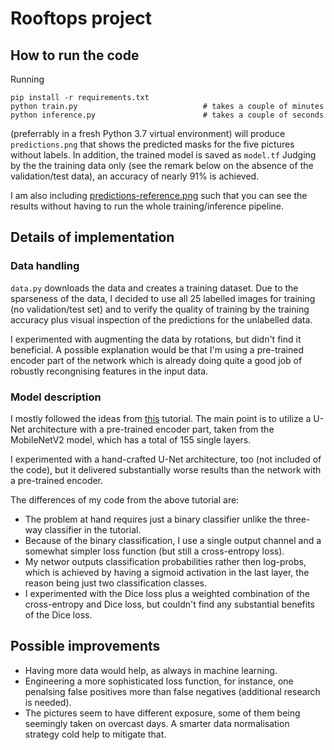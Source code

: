 # Rooftops project

## How to run the code

Running

```
pip install -r requirements.txt
python train.py                            # takes a couple of minutes
python inference.py                        # takes a couple of seconds
```

(preferrably in a fresh Python 3.7 virtual environment) will produce
`predictions.png` that shows the predicted masks for the five pictures
without labels. In addition, the trained model is saved as `model.tf`
Judging by the the training data only (see the remark below on the
absence of the validation/test data), an accuracy of nearly 91% is
achieved.

I am also including
[predictions-reference.png](predictions-reference.png) such that you
can see the results without having to run the whole training/inference
pipeline.

## Details of implementation

### Data handling

`data.py` downloads the data and creates a training dataset. Due to
the sparseness of the data, I decided to use all 25 labelled images
for training (no validation/test set) and to verify the quality of
training by the training accuracy plus visual inspection of the
predictions for the unlabelled data.

I experimented with augmenting the data by rotations, but didn't find
it beneficial. A possible explanation would be that I'm using a
pre-trained encoder part of the network which is already doing quite a
good job of robustly recongnising features in the input data.

### Model description

I mostly followed the ideas from
[this](https://www.tensorflow.org/tutorials/images/segmentation)
tutorial. The main point is to utilize a U-Net architecture with a
pre-trained encoder part, taken from the MobileNetV2 model, which has
a total of 155 single layers.

I experimented with a hand-crafted U-Net architecture, too (not
included of the code), but it delivered substantially worse results
than the network with a pre-trained encoder.

The differences of my code from the above tutorial are:

- The problem at hand requires just a binary classifier unlike the
  three-way classifier in the tutorial.
- Because of the binary classification, I use a single output channel
  and a somewhat simpler loss function (but still a cross-entropy
  loss).
- My networ outputs classification probabilities rather then
  log-probs, which is achieved by having a sigmoid activation in the
  last layer, the reason being just two classification classes.
- I experimented with the Dice loss plus a weighted combination of the
  cross-entropy and Dice loss, but couldn't find any substantial
  benefits of the Dice loss.

## Possible improvements

- Having more data would help, as always in machine learning.
- Engineering a more sophisticated loss function, for instance, one
  penalsing false positives more than false negatives (additional
  research is needed).
- The pictures seem to have different exposure, some of them being
  seemingly taken on overcast days. A smarter data normalisation
  strategy cold help to mitigate that.
